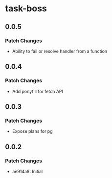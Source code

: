 # task-boss

## 0.0.5

### Patch Changes

- Ability to fail or resolve handler from a function

## 0.0.4

### Patch Changes

- Add ponyfill for fetch API

## 0.0.3

### Patch Changes

- Expose plans for pg

## 0.0.2

### Patch Changes

- ae914a8: Initial
